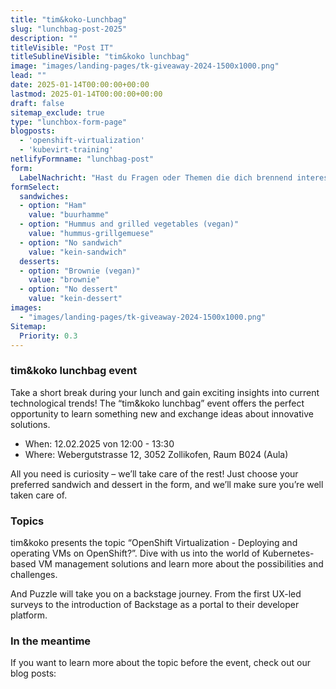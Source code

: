 ```yaml
---
title: "tim&koko-Lunchbag"
slug: "lunchbag-post-2025"
description: ""
titleVisible: "Post IT"
titleSublineVisible: "tim&koko lunchbag"
image: "images/landing-pages/tk-giveaway-2024-1500x1000.png"
lead: ""
date: 2025-01-14T00:00:00+00:00
lastmod: 2025-01-14T00:00:00+00:00
draft: false
sitemap_exclude: true
type: "lunchbox-form-page"
blogposts:
  - 'openshift-virtualization'
  - 'kubevirt-training'
netlifyFormname: "lunchbag-post"
form:
  LabelNachricht: "Hast du Fragen oder Themen die dich brennend interessieren?"
formSelect:
  sandwiches:
  - option: "Ham"
    value: "buurhamme"
  - option: "Hummus and grilled vegetables (vegan)"
    value: "hummus-grillgemuese"
  - option: "No sandwich"
    value: "kein-sandwich"
  desserts:
  - option: "Brownie (vegan)"
    value: "brownie"
  - option: "No dessert"
    value: "kein-dessert"
images:
  - "images/landing-pages/tk-giveaway-2024-1500x1000.png"
Sitemap:
  Priority: 0.3
---
```



### tim&koko lunchbag event

Take a short break during your lunch and gain exciting insights into current technological trends! The “tim&koko lunchbag” event offers the perfect opportunity to learn something new and exchange ideas about innovative solutions.

* When: 12.02.2025 von 12:00 - 13:30
* Where: Webergutstrasse 12, 3052 Zollikofen, Raum B024 (Aula)

All you need is curiosity – we’ll take care of the rest! Just choose your preferred sandwich and dessert in the form, and we’ll make sure you’re well taken care of.

### Topics

tim&koko presents the topic “OpenShift Virtualization - Deploying and operating VMs on OpenShift?”. Dive with us into the world of Kubernetes-based VM management solutions and learn more about the possibilities and challenges.

And Puzzle will take you on a backstage journey. From the first UX-led surveys to the introduction of Backstage as a portal to their developer platform.

### In the meantime

If you want to learn more about the topic before the event, check out our blog posts:
